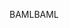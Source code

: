 <span data-ttu-id="204c6-101">BAML</span><span class="sxs-lookup"><span data-stu-id="204c6-101">BAML</span></span>